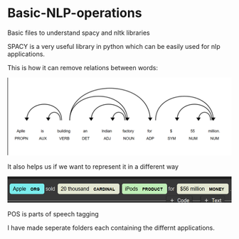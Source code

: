 # Basic-NLP-operations
Basic files to understand spacy and nltk libraries

SPACY is a very useful library in python which can be easily used for nlp applications.

This is how it can remove relations between words:

![](spacy1.png)




It also helps us if we want to represent it in a different way

![](spacy2.png)


POS is parts of speech tagging


I have made seperate folders each containing the differnt applications.
